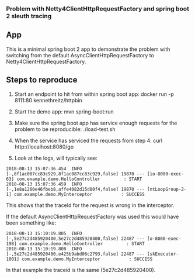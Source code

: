 ### Problem with Netty4ClientHttpRequestFactory and spring boot 2 sleuth tracing

## App

This is a minimal spring boot 2 app to demonstrate the problem with switching from the default AsyncClientHttpRequestFactory to Netty4ClientHttpRequestFactory.

## Steps to reproduce

1.  Start an endpoint to hit from within spring boot app:
docker run -p 8111:80 kennethreitz/httpbin

2.  Start the demo app:
mvn spring-boot:run

3.  Make sure the spring boot app has service enough requests for the problem to be reproducible:
./load-test.sh

4.  When the service has serviced the requests from step 4:  curl http://localhost:8080/go

5.  Look at the logs, will typically see:
```
2018-08-13 15:07:36.454  INFO [-,8f1ac087cc83c929,8f1ac087cc83c929,false] 19870 --- [io-8080-exec-63] com.example.demo.HelloController         : START
2018-08-13 15:07:36.459  INFO [-,1e8a1260e46fbeb8,affe4082d15d80f4,false] 19870 --- [ntLoopGroup-2-1] com.example.demo.MyInterceptor           : SUCCESS
```

This shows that the traceId for the request is wrong in the interceptor.

If the default AsyncClientHttpRequestFactory was used this would have been something like:
```
2018-08-13 15:10:19.805  INFO [-,5e27c2d485920400,5e27c2d485920400,false] 22487 --- [o-8080-exec-198] com.example.demo.HelloController         : START
2018-08-13 15:10:19.808  INFO [-,5e27c2d485920400,e425b9abd06c2793,false] 22487 --- [skExecutor-1001] com.example.demo.MyInterceptor           : SUCCESS
```

In that example the traceid is the same (5e27c2d485920400).